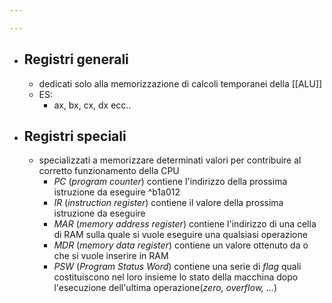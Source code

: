 ```yaml
---

---
```


- ## Registri generali
	- dedicati solo alla memorizzazione di calcoli temporanei della [[ALU]] 
	- ES:
		- ax, bx, cx, dx ecc..
- ## Registri speciali
	- specializzati a memorizzare determinati valori per contribuire al corretto funzionamento della CPU 
		- _PC_ (_program counter_) contiene l'indirizzo della prossima istruzione da eseguire ^b1a012
		- _IR_ (_instruction register_) contiene il valore della prossima istruzione da eseguire
		- _MAR_ (_memory address register_) contiene l'indirizzo di una cella di RAM sulla quale si vuole eseguire una qualsiasi operazione
		- _MDR_ (_memory data register_) contiene un valore ottenuto da o che si vuole inserire in RAM
		- _PSW_ (_Program Status Word_) contiene una serie di _flag_ quali costituiscono nel loro insieme lo stato della macchina dopo l'esecuzione dell'ultima operazione(_zero, overflow, …_)